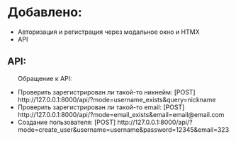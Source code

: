 <h1>Добавлено:</h1>

<ul>
    <li>Авторизация и регистрация через модальное окно и HTMX</li>
    <li>API</li>
</ul>



<h2>API:</h2>

<ul>
<p>Обращение к API:</p>
<li>Проверить зарегистрирован ли такой-то никнейм: [POST] http://127.0.0.1:8000/api/?mode=username_exists&query=nickname</li>
<li>Проверить зарегистрирован ли такой-то email: [POST] http://127.0.0.1:8000/api/?mode=email_exists&email=email@email.com</li>
<li>Создание пользователя: [POST] http://127.0.0.1:8000/api/?mode=create_user&username=username&password=12345&email=323</li>
</ul>
